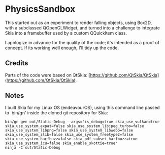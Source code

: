 # PhysicsSandbox
This started out as an experiment to render falling objects, using Box2D, with a subclassed QOpenGLWidget, and turned into a challenge to integrate Skia into a framebuffer used by a custom QQuickItem class.

I apologize in advance for the quality of the code; it's intended as a proof of concept. If its working well enough, I'll tidy up the code.

## Credits
Parts of the code were based on QtSkia: [https://github.com/QtSkia/QtSkia](https://github.com/QtSkia/QtSkia).

## Notes
I built Skia for my Linux OS (endeavourOS), using this command line passed to `bin/gn' inside the cloned git repository for Skia:

```
bin/gn gen out/Static-Debug --args='is_debug=true skia_use_vulkan=true skia_use_system_expat=false skia_use_system_libjpeg_turbo=false skia_use_system_libpng=false skia_use_system_libwebp=false skia_use_system_zlib=false skia_use_system_freetype2=false skia_use_system_harfbuzz=false skia_pdf_subset_harfbuzz=true skia_use_system_icu=false skia_enable_skottie=true'
ninja -C out/Static-Debug
```
